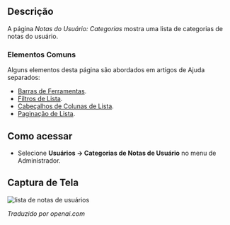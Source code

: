 <!-- Filename: Help4.x:User_Notes:_Categories  / Display title: Anotações do Usuário: Categorias -->

## Descrição

A página *Notas do Usuário: Categorias* mostra uma lista de categorias de notas do usuário.

### Elementos Comuns

Alguns elementos desta página são abordados em artigos de Ajuda separados:

* [Barras de Ferramentas](jdocmanual?article=help/common-elements/toolbars).
* [Filtros de Lista](jdocmanual?article=help/common-elements/list-filters).
* [Cabeçalhos de Colunas de Lista](jdocmanual?article=help/common-elements/list-column-headers).
* [Paginação de Lista](jdocmanual?article=help/common-elements/list-pagination).

## Como acessar

- Selecione **Usuários → Categorias de Notas de Usuário** no menu de Administrador.

## Captura de Tela

![lista de notas de usuários](../../../ptbr/images/users/users-user-notes-categories-list.png)

*Traduzido por openai.com*

